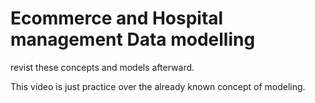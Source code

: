 # Ecommerce and Hospital management Data modelling

revist these concepts and models afterward. 

This video is just practice over the already known concept of modeling.


